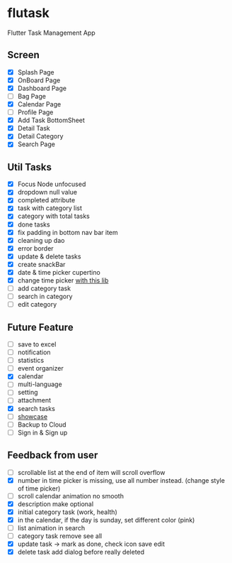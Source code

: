 # flutask

Flutter Task Management App


## Screen
- [x] Splash Page
- [x] OnBoard Page
- [x] Dashboard Page
- [ ] Bag Page
- [x] Calendar Page
- [ ] Profile Page
- [x] Add Task BottomSheet
- [x] Detail Task
- [x] Detail Category
- [x] Search Page

## Util Tasks

- [x] Focus Node unfocused
- [x] dropdown null value
- [x] completed attribute
- [x] task with category list
- [x] category with total tasks
- [x] done tasks
- [x] fix padding in bottom nav bar item
- [x] cleaning up dao
- [x] error border
- [x] update & delete tasks
- [x] create snackBar
- [x] date & time picker cupertino
- [x] change time picker [with this lib](https://pub.dev/packages/day_night_time_picker)
- [ ] add category task
- [ ] search in category
- [ ] edit category

## Future Feature

- [ ] save to excel
- [ ] notification
- [ ] statistics
- [ ] event organizer
- [x] calendar
- [ ] multi-language
- [ ] setting
- [ ] attachment
- [x] search tasks
- [ ] [showcase](https://pub.dev/packages/showcaseview)
- [ ] Backup to Cloud
- [ ] Sign in & Sign up

## Feedback from user

- [ ] scrollable list at the end of item will scroll overflow
- [x] number in time picker is missing, use all number instead. (change style of time picker) 
- [ ] scroll calendar animation no smooth
- [x] description make optional
- [x] initial category task (work, health)
- [x] in the calendar, if the day is sunday, set different color (pink)
- [ ] list animation in search
- [ ] category task remove see all
- [x] update task -> mark as done, check icon save edit
- [x] delete task add dialog before really deleted